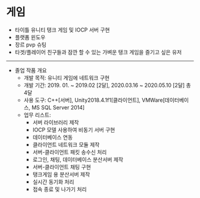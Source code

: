 # 게임
* 타이틀
유니티 탱크 게임 및 IOCP 서버 구현
* 플랫폼
윈도우
* 장르
pvp 슈팅
* 타겟/플레이어
친구들과 잠깐 할 수 있는 가벼운 탱크 게임을 즐기고 싶은 유저
------------
* 졸업 작품 개요
  * 개발 목적: 	유니티 게임에 네트워크 구현
  * 개발 기간: 	2019. 01. ~ 2019.02 [2달], 2020.03.16 ~ 2020.05.10 [2달] 총 4달
  * 사용 도구: 	C++[서버], Unity2018.4.1f1[클라이언트], VMWare[데이터베이스, MS SQL Server 2014]
  * 업무 리스트: 	
    * 서버 라이브러리 제작
    * IOCP 모델 사용하여 비동기 서버 구현
    * 데이터베이스 연동
    * 클라이언트 네트워크 모듈 제작
    * 서버-클라이언트 패킷 송수신 처리
    * 로그인, 채팅, 데이터베이스 분산서버 제작
    * 서버-클라이언트 채팅 구현
    * 탱크게임 용 분산서버 제작
    * 실시간 동기화 처리
    * 접속 종료 및 나가기 처리
